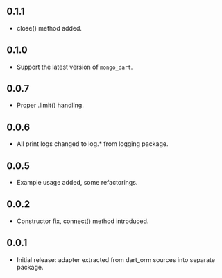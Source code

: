 0.1.1
-----

- close() method added.

0.1.0
-----

- Support the latest version of `mongo_dart`.

0.0.7
-----

- Proper .limit() handling.


0.0.6
-----

- All print logs changed to log.* from logging package.


0.0.5
-----

- Example usage added, some refactorings.

0.0.2
-----

- Constructor fix, connect() method introduced.

0.0.1
-----

- Initial release: adapter extracted from dart_orm sources
  into separate package.
